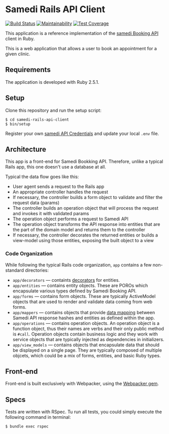 # Samedi Rails API Client

[![Build Status](https://travis-ci.com/samedi/rails-booking-api.svg?branch=master)](https://travis-ci.com/samedi/rails-booking-api)
[![Maintainability](https://api.codeclimate.com/v1/badges/a6e420e01c5f81df5b1b/maintainability)](https://codeclimate.com/github/samedi/rails-booking-api/maintainability)
[![Test Coverage](https://api.codeclimate.com/v1/badges/a6e420e01c5f81df5b1b/test_coverage)](https://codeclimate.com/github/samedi/rails-booking-api/test_coverage)

This application is a reference implementation of the [samedi Booking API](https://wiki.samedi.de/display/doc/Booking+API) client in Ruby.

This is a web application that allows a user to book an appointment for a given clinic.

## Requirements

The application is developed with Ruby 2.5.1.

## Setup

Clone this repository and run the setup script:

```
$ cd samedi-rails-api-client
$ bin/setup
```

Register your own [samedi API Credentials](https://patient.samedi.de/api/signup) and update your local `.env` file.

## Architecture

This app is a front-end for Samedi Bookking API.
Therefore, unlike a typical Rails app, this one doesn't use a database at all.

Typical the data flow goes like this:

* User agent sends a request to the Rails app
* An appropriate controller handles the request
* If necessary, the controller builds a form object to validate and filter the request data (params)
* The controller builds an operation object that will process the request and invokes it with validated params
* The operation object performs a request to Samedi API
* The operation object transforms the API response into entities that are the part of the domain model and returns them to the controller
* If necessary, the controller decorates the returned entities or builds a view-model using those entities, exposing the built object to a view

### Code Organization

While following the typical Rails code organization, `app` contains a few non-standard directories:

* `app/decorators` — containts [decorators](https://en.wikipedia.org/wiki/Decorator_pattern) for entities.
* `app/entities` — contains entity objects. These are POROs which encapsulate various types defined by Samedi Booking API.
* `app/forms` — contains form objects. These are typically ActiveModel objects that are used to render and validate data coming from web forms.
* `app/mappers` — contains objects that provide [data mapping](https://en.wikipedia.org/wiki/Data_mapper_pattern) between Samedi API response hashes and entities as defined within the app.
* `app/operations` — contains operation objects. An operation object is a function object, thus their names are verbs and their only public method is `#call`.
  Operation objects contain business logic and they work with service objects that are typically injected as dependencies in initializers.
* `app/view_models` — contains objects that encapsulate data that should be displayed on a single page.
  They are typically composed of multiple objcets, which could be a mix of forms, entities, and basic Ruby types.

## Front-end

Front-end is built exclusively with Webpacker, using the [Webpacker gem](https://github.com/rails/webpacker).

## Specs

Tests are written with RSpec. Tu run all tests, you could simply execute the following command in terminal:

```
$ bundle exec rspec
```
